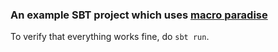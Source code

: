 ### An example SBT project which uses [macro paradise](http://docs.scala-lang.org/overviews/macros/paradise.html)

To verify that everything works fine, do `sbt run`.
